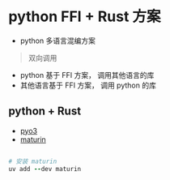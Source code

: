 # python FFI + Rust 方案

- python 多语言混编方案

> 双向调用

- python 基于 FFI 方案， 调用其他语言的库
- 其他语言基于 FFI 方案， 调用 python 的库

## python + Rust

- [pyo3](https://github.com/PyO3/pyo3)
- [maturin](https://github.com/PyO3/maturin)

```ruby

# 安装 maturin
uv add --dev maturin
```
